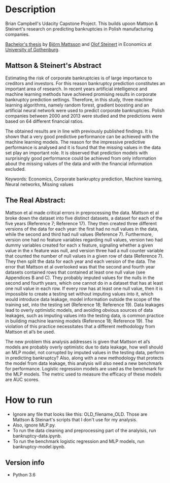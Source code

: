 # Description
Brian Campbell's Udacity Capstone Project. This builds upoon Mattson & Steinert's research on predicting bankruptcies in Polish manufacturing companies.

[Bachelor's thesis](https://gupea.ub.gu.se/handle/2077/54283) by [Björn Mattsson](https://www.linkedin.com/in/björn-mattsson-02357b70) and 
[Olof Steinert](https://www.linkedin.com/in/olof-steinert/) in Economics at 
[University of Gothenburg](http://handels.gu.se/).

## Mattson & Steinert's Abstract
Estimating the risk of corporate bankruptcies is of large importance to creditors and investors. For this reason bankruptcy prediction constitutes an important area of research. In recent years artificial intelligence and machine learning methods have achieved promising results in corporate bankruptcy prediction settings. Therefore, in this study, three machine learning algorithms, namely random forest, gradient boosting and an artificial neural network were used to predict corporate bankruptcies. Polish companies between 2000 and 2013 were studied and the predictions were based on 64 different financial ratios.

The obtained results are in line with previously published findings. It is shown that a very good predictive performance can be achieved with the machine learning models. The reason for the impressive predictive performance is analysed and it is found that the missing values in the data set play an important role. It is observed that prediction models with surprisingly good performance could be achieved from only information about the missing values of the data and with the financial information excluded.

Keywords: Economics, Corporate bankruptcy prediction, Machine learning, Neural networks, Missing values

## The Real Abstract:
Mattson et al made critical errors in preprocessing the data. Mattson et al broke down the dataset into five distinct datasets, a dataset for each of the five years (Reference 7; Reference 17). They then created three different versions of the data for each year: the first had no null values in the data, while the second and third had null values (Reference 7). Furthermore, version one had no feature variables regarding null values, version two had dummy variables created for each x feature, signaling whether a given value in the x feature was null, and version three had a null counter variable that counted the number of null values in a given row of data (Reference 7). They then split the data for each year and each version of the data. The error that Mattson et al overlooked was that the second and fourth year datasets contained rows that contained at least one null value (see Appendices B and C). They probably imputed values for the nulls in the second and fourth years, which one cannot do in a dataset that has at least one null value in each row. If every row has at least one null value, then it is impossible to create a testing set without imputing values into it, which would introduce data leakage, model information outside the scope of the training set, into the testing set (Reference 18; Reference 19). Data leakages lead to overly optimistic models, and avoiding obvious sources of data leakages, such as imputing values into the testing data, is common practice in building machine learning models (Reference 18; Reference 19). The violation of this practice necessitates that a different methodology from Mattson et al’s be used.

The new problem this analysis addresses is given that Mattson et al’s models are probably overly optimistic due to data leakage, how well should an MLP model, not corrupted by imputed values in the testing data, perform in predicting bankruptcy? Also, along with a new methodology that protects the model from data leakage, this analysis will also need a new benchmark for performance. Logistic regression models are used as the benchmark for the MLP models. The metric used to measure the efficacy of these models are AUC scores.


# How to run

* Ignore any file that looks like this: OLD_filename_OLD. Those are Mattson & Steinart's scripts that I don't use for my analysis.
* Also, ignore MLP.py.
* To run the data cleaning and preprocessing part of the analyisis, run bankruptcy-data.ipynb.
* To run the benchmark logistic regression and MLP models, run bankruptcy-model.ipynb.

## Version info

* Python 3.6
